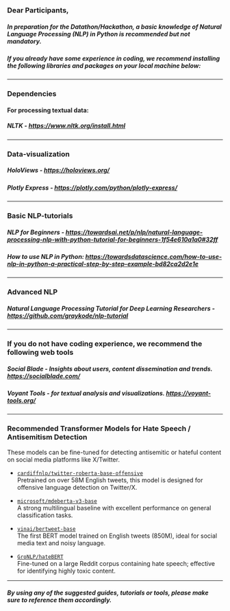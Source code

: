 ### Dear Participants, 

##### In preparation for the Datathon/Hackathon, a basic knowledge of Natural Language Processing (NLP) in Python is recommended but not mandatory. 

##### If you already have some experience in coding, we recommend installing the following libraries and packages on your local machine below: 

-----------------------------------------------------

### Dependencies

#### For processing textual data:

##### NLTK - https://www.nltk.org/install.html

-----------------------------------------------------

### Data-visualization

##### HoloViews - https://holoviews.org/ 

##### Plotly Express - https://plotly.com/python/plotly-express/ 

-----------------------------------------------------

### Basic NLP-tutorials

##### NLP for Beginners - https://towardsai.net/p/nlp/natural-language-processing-nlp-with-python-tutorial-for-beginners-1f54e610a1a0#32ff 

##### How to use NLP in Python: https://towardsdatascience.com/how-to-use-nlp-in-python-a-practical-step-by-step-example-bd82ca2d2e1e

-----------------------------------------------------

### Advanced NLP

##### Natural Language Processing Tutorial for Deep Learning Researchers  - https://github.com/graykode/nlp-tutorial

-----------------------------------------------------

### If you do not have coding experience, we recommend the following web tools

##### Social Blade - Insights about users, content dissemination and trends. https://socialblade.com/ 

##### Voyant Tools - for textual analysis and visualizations. https://voyant-tools.org/

-----------------------------------------------------


### Recommended Transformer Models for Hate Speech / Antisemitism Detection

These models can be fine-tuned for detecting antisemitic or hateful content on social media platforms like X/Twitter.

- [`cardiffnlp/twitter-roberta-base-offensive`](https://huggingface.co/cardiffnlp/twitter-roberta-base-offensive)  
  Pretrained on over 58M English tweets, this model is designed for offensive language detection on Twitter/X.

- [`microsoft/mdeberta-v3-base`](https://huggingface.co/microsoft/mdeberta-v3-base)  
  A strong multilingual baseline with excellent performance on general classification tasks.

- [`vinai/bertweet-base`](https://huggingface.co/docs/transformers/en/model_doc/bertweet)  
  The first BERT model trained on English tweets (850M), ideal for social media text and noisy language.

- [`GroNLP/hateBERT`](https://huggingface.co/GroNLP/hateBERT)  
  Fine-tuned on a large Reddit corpus containing hate speech; effective for identifying highly toxic content.


-----------------------------------------------------

##### By using any of the suggested guides, tutorials or tools, please make sure to reference them accordingly.
